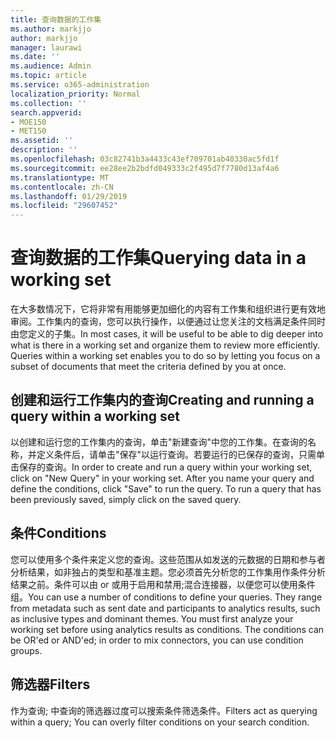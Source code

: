```yaml
---
title: 查询数据的工作集
ms.author: markjjo
author: markjjo
manager: laurawi
ms.date: ''
ms.audience: Admin
ms.topic: article
ms.service: o365-administration
localization_priority: Normal
ms.collection: ''
search.appverid:
- MOE150
- MET150
ms.assetid: ''
description: ''
ms.openlocfilehash: 03c82741b3a4433c43ef709701ab40330ac5fd1f
ms.sourcegitcommit: ee28ee2b2bdfd049333c2f495d7f7780d13af4a6
ms.translationtype: MT
ms.contentlocale: zh-CN
ms.lasthandoff: 01/29/2019
ms.locfileid: "29607452"
---
```

# <a name="querying-data-in-a-working-set"></a><span data-ttu-id="111af-102">查询数据的工作集</span><span class="sxs-lookup"><span data-stu-id="111af-102">Querying data in a working set</span></span>

<span data-ttu-id="111af-p101">在大多数情况下，它将非常有用能够更加细化的内容有工作集和组织进行更有效地审阅。工作集内的查询，您可以执行操作，以便通过让您关注的文档满足条件同时由您定义的子集。</span><span class="sxs-lookup"><span data-stu-id="111af-p101">In most cases, it will be useful to be able to dig deeper into what is there in a working set and organize them to review more efficiently. Queries within a working set enables you to do so by letting you focus on a subset of documents that meet the criteria defined by you at once.</span></span>

## <a name="creating-and-running-a-query-within-a-working-set"></a><span data-ttu-id="111af-105">创建和运行工作集内的查询</span><span class="sxs-lookup"><span data-stu-id="111af-105">Creating and running a query within a working set</span></span>

<span data-ttu-id="111af-p102">以创建和运行您的工作集内的查询，单击"新建查询"中您的工作集。在查询的名称，并定义条件后，请单击"保存"以运行查询。若要运行的已保存的查询，只需单击保存的查询。</span><span class="sxs-lookup"><span data-stu-id="111af-p102">In order to create and run a query within your working set, click on "New Query" in your working set. After you name your query and define the conditions, click "Save" to run the query. To run a query that has been previously saved, simply click on the saved query.</span></span>

## <a name="conditions"></a><span data-ttu-id="111af-109">条件</span><span class="sxs-lookup"><span data-stu-id="111af-109">Conditions</span></span>

<span data-ttu-id="111af-p103">您可以使用多个条件来定义您的查询。这些范围从如发送的元数据的日期和参与者分析结果，如非独占的类型和基准主题。您必须首先分析您的工作集用作条件分析结果之前。条件可以由 or 或用于启用和禁用;混合连接器，以便您可以使用条件组。</span><span class="sxs-lookup"><span data-stu-id="111af-p103">You can use a number of conditions to define your queries. They range from metadata such as sent date and participants to analytics results, such as inclusive types and dominant themes. You must first analyze your working set before using analytics results as conditions. The conditions can be OR'ed or AND'ed; in order to mix connectors, you can use condition groups.</span></span>

## <a name="filters"></a><span data-ttu-id="111af-114">筛选器</span><span class="sxs-lookup"><span data-stu-id="111af-114">Filters</span></span>
<span data-ttu-id="111af-115">作为查询; 中查询的筛选器过度可以搜索条件筛选条件。</span><span class="sxs-lookup"><span data-stu-id="111af-115">Filters act as querying within a query; You can overly filter conditions on your search condition.</span></span>


